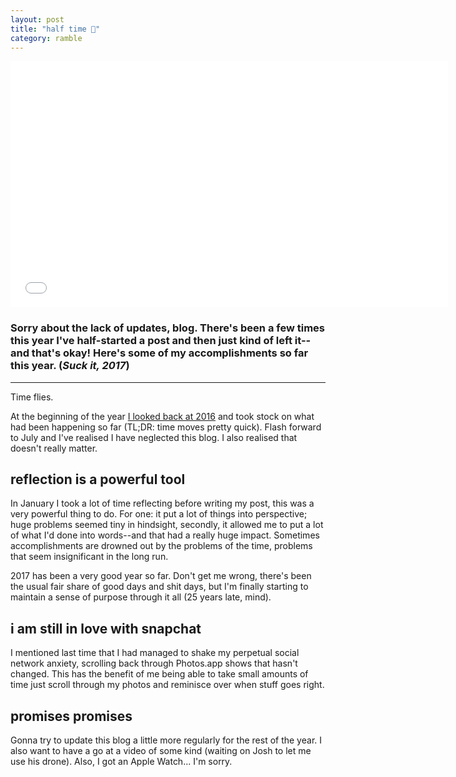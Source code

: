 ```yaml
---
layout: post
title: "half time 👟"
category: ramble
---
```


<iframe width="700" height="394" src="//www.youtube.com/embed/J3TjDUnlclk" frameborder="0" allowfullscreen="0"> </iframe>

### Sorry about the lack of updates, blog. There's been a few times this year I've half-started a post and then just kind of left it--and that's okay! Here's some of my accomplishments so far this year. (*Suck it, 2017*)

---

Time flies.

At the beginning of the year [I looked back at 2016](/2017/01/01/my-annual-year) and took stock on what had been happening so far (TL;DR: time moves pretty quick). Flash forward to July and I've realised I have neglected this blog. I also realised that doesn't really matter.

## reflection is a powerful tool

In January I took a lot of time reflecting before writing my post, this was a very powerful thing to do. For one: it put a lot of things into perspective; huge problems seemed tiny in hindsight, secondly, it allowed me to put a lot of what I'd done into words--and that had a really huge impact. Sometimes accomplishments are drowned out by the problems of the time, problems that seem insignificant in the long run.

2017 has been a very good year so far. Don't get me wrong, there's been the usual fair share of good days and shit days, but I'm finally starting to maintain a sense of purpose through it all (25 years late, mind).

## i am still in love with snapchat

I mentioned last time that I had managed to shake my perpetual social network anxiety, scrolling back through Photos.app shows that hasn't changed. This has the benefit of me being able to take small amounts of time just scroll through my photos and reminisce over when stuff goes right.

## promises promises

Gonna try to update this blog a little more regularly for the rest of the year. I also want to have a go at a video of some kind (waiting on Josh to let me use his drone). Also, I got an Apple Watch... I'm sorry.
